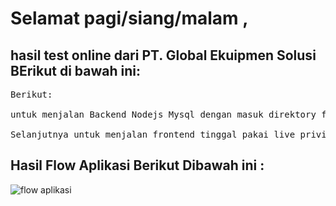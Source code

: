 # Selamat pagi/siang/malam ,
## hasil test online dari PT. Global Ekuipmen Solusi BErikut di bawah ini:
<pre>
Berikut:

untuk menjalan Backend Nodejs Mysql dengan masuk direktory folder lalu di terminal ketik npm start bila menggunakan os windows bila mengggunakan os Linux di terminal ketik sudo npm start.

Selanjutnya untuk menjalan frontend tinggal pakai live priview yang di extension visual studio code
</pre>

## Hasil Flow Aplikasi Berikut Dibawah ini :
![flow aplikasi](https://github.com/gilangwokeh/test-online/assets/107053295/b940e21d-5866-418d-b15c-7658d550ea54)



